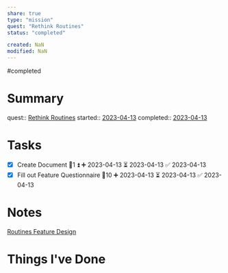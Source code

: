 ```yaml
---
share: true
type: "mission"
quest: "Rethink Routines"
status: "completed"

created: NaN 
modified: NaN
---
```

#completed  
# Summary
quest:: [Rethink Routines](./Rethink%20Routines.md)
started:: [2023-04-13](./2023-04-13.md)
completed:: [2023-04-13](./2023-04-13.md)
# Tasks
- [x] Create Document 🥄1 ⏫ ➕ 2023-04-13 ⏳ 2023-04-13 ✅ 2023-04-13
- [x] Fill out Feature Questionnaire 🥄10 ➕ 2023-04-13 ⏳ 2023-04-13 ✅ 2023-04-13

# Notes
[Routines Feature Design](./Routines%20Feature%20Design.md)

# Things I've Done